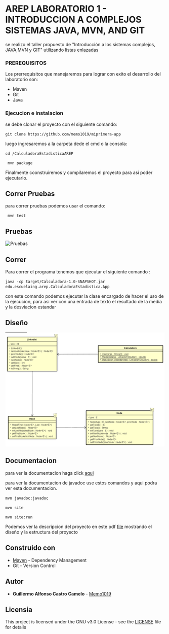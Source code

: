 # AREP LABORATORIO 1 - INTRODUCCION A COMPLEJOS SISTEMAS JAVA, MVN, AND GIT 

se realizo el taller propuesto de "Introducción a los sistemas complejos, JAVA,MVN y GIT" utilizando listas enlazadas

### PREREQUISITOS

Los prerrequisitos que manejaremos para lograr con exito el desarrollo del laboratorio son:
- Maven
- Git  
- Java

### Ejecucion e instalacion
se debe clonar el proyecto con el siguiente comando:

```
git clone https://github.com/memo1019/miprimera-app
```
luego ingresaremos a la carpeta dede el cmd o la consola:
```
cd /CalculadoraEstadisticaAREP
```
```
 mvn package
```
Finalmente coonstruiremos y compilaremos el proyecto para asi poder ejecutarlo.

## Correr Pruebas

para correr pruebas podemos usar el comando:

```
 mvn test
```
## Pruebas 

![Pruebas](/img/testcov.jpg)

## Correr

Para correr el programa tenemos que ejecutar el siguiente comando :

```
java -cp target/Calculadora-1.0-SNAPSHOT.jar edu.escuelaing.arep.CalculadoraEstadistica.App
```
con este comando podemos ejecutar la clase encargado de hacer el uso de la ejecucion, para asi ver con una entrada de texto el resultado de la media y la desviacion estandar
## Diseño

![Diagrama de Clases](/src/site/Resources/Diagrama%20de%20clases.png)

## Documentacion
para ver la documentacion haga click [aqui](https://memo1019.github.io/miprimera-app/)

para ver la documentacion de javadoc use estos comandos y aqui podra ver esta documentacion.
```
mvn javadoc:javadoc
```
```
mvn site
```
```
mvn site:run
```

Podemos ver la descripcion del proyecto en este pdf [file](/src/site/resources/lab1.pdf) mostrando el diseño y la estructura del proyecto

## Construido con

* [Maven](https://maven.apache.org/) - Dependency Management
* Git - Version Control  

## Autor

* **Guillermo Alfonso Castro Camelo** - [Memo1019](https://github.com/memo1019)

## Licensia

This project is licensed under the GNU v3.0 License - see the [LICENSE](LICENSE.txt) file for details

